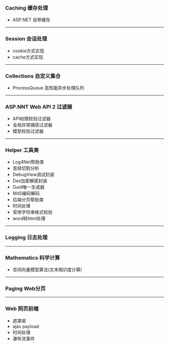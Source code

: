 ### Caching 缓存处理
- ASP.NET 自带缓存
***

### Session 会话处理
- cookie方式实现
- cache方式实现
***

### Collections 自定义集合
- ProcessQueue 高性能异步处理队列
***

### ASP.NNT Web API 2 过滤器
- API权限校验过滤器
- 全局异常捕获过滤器
- 模型校验过滤器
***

### Helper 工具类
- Log4Net帮助类
- 音频切割分析
- DebugView调试封装
- Des加密解密封装
- Guid唯一生成器
- Md5编码解码
- 后端分页帮助类
- 时间处理
- 常用字符串格式校验
- word转html处理
***

### Logging 日志处理
***

### Mathematics 科学计算
- 空间向量模型算法(文本相识度计算)
***

### Paging Web分页
***

### Web 网页前端
- 遮罩层
- ajax payload
- 时间处理
- 瀑布流事件

